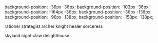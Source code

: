 background-position: -36px -36px;
background-position: -103px -36px;
background-position: -164px -36px;
background-position: -36px -138px;
background-position: -96px -138px;
background-position: -158px -138px;


rationer
strategist
archer
knight
healer
sorceress

skyland
night claw
delighthouse